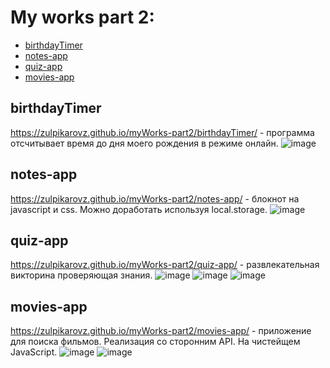 # My works part 2: 

- [birthdayTimer](#birthdayTimer)
- [notes-app](#notes-app)
- [quiz-app](#quiz-app)
- [movies-app](#movies-app)


## birthdayTimer <a name="birthdayTimer"></a>
https://zulpikarovz.github.io/myWorks-part2/birthdayTimer/ - программа отсчитывает время до дня моего рождения в режиме онлайн.
![image](https://user-images.githubusercontent.com/45043894/138615750-e04894bb-a2e1-4cea-8259-f9963beb0c55.png)

## notes-app <a name="notes-app"></a>
https://zulpikarovz.github.io/myWorks-part2/notes-app/ - блокнот на javascript и css. Можно доработать используя local.storage.
![image](https://user-images.githubusercontent.com/45043894/138615908-2b2b20ce-7212-42bc-821d-13c970924332.png)

## quiz-app <a name="quiz-app"></a>
https://zulpikarovz.github.io/myWorks-part2/quiz-app/ - развлекательная викторина проверяющая знания.
![image](https://user-images.githubusercontent.com/45043894/138616017-f9b907df-7dd5-44e3-b11f-5c7e1c4e7b0b.png)
![image](https://user-images.githubusercontent.com/45043894/138616067-78eb3729-d39b-4479-a464-d57af3f948e5.png)
![image](https://user-images.githubusercontent.com/45043894/138616023-e2c7f8b6-0855-4ea8-a593-bc26541fca4d.png)

## movies-app <a name="movies-app"></a>
https://zulpikarovz.github.io/myWorks-part2/movies-app/ - приложение для поиска фильмов. Реализация со сторонним API. На чистейщем JavaScript.
![image](https://user-images.githubusercontent.com/45043894/138616177-e68bbed2-000f-4971-a88f-7c143b374e08.png)
![image](https://user-images.githubusercontent.com/45043894/138616204-18708a86-e70c-4d9a-88d1-4e82f35a9e7c.png)
